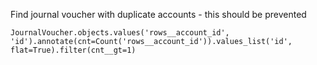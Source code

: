 Find journal voucher with duplicate accounts - this should be prevented
```
JournalVoucher.objects.values('rows__account_id', 'id').annotate(cnt=Count('rows__account_id')).values_list('id', flat=True).filter(cnt__gt=1)
```